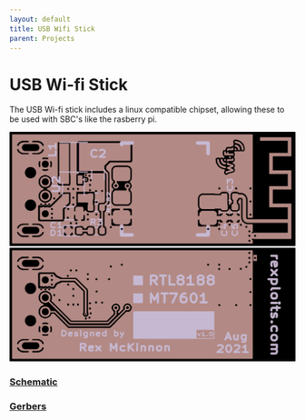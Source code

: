 ```yaml
---
layout: default
title: USB Wifi Stick
parent: Projects
---
```


# USB Wi-fi Stick

The USB Wi-fi stick includes a linux compatible chipset, allowing these to be used with SBC's like the rasberry pi.

![board-top](docs/top-afterdark.png)
![board-bottom](docs/bottom-afterdark.png)

### [Schematic](docs/usb-wifi-v1.0r1.pdf)
### [Gerbers]()